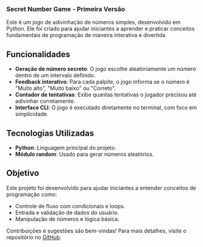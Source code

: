 ### Secret Number Game - Primeira Versão  

Este é um jogo de adivinhação de números simples, desenvolvido em Python. Ele foi criado para ajudar iniciantes a aprender e praticar conceitos fundamentais de programação de maneira interativa e divertida.  

## Funcionalidades  

- **Geração de número secreto**: O jogo escolhe aleatoriamente um número dentro de um intervalo definido.  
- **Feedback interativo**: Para cada palpite, o jogo informa se o número é "Muito alto", "Muito baixo" ou "Correto".  
- **Contador de tentativas**: Exibe quantas tentativas o jogador precisou até adivinhar corretamente.  
- **Interface CLI**: O jogo é executado diretamente no terminal, com foco em simplicidade.  

## Tecnologias Utilizadas  

- **Python**: Linguagem principal do projeto.  
- **Módulo random**: Usado para gerar números aleatórios.  

## Objetivo  

Este projeto foi desenvolvido para ajudar iniciantes a entender conceitos de programação como:
- Controle de fluxo com condicionais e loops.
- Entrada e validação de dados do usuário.
- Manipulação de números e lógica básica.

Contribuições e sugestões são bem-vindas! Para mais detalhes, visite o repositório no [GitHub](https://github.com/LuizCMSpengler/Secret-Number-Game/tree/first_version).
